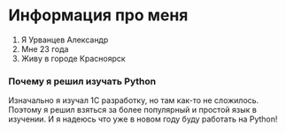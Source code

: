 # Информация про меня
1. Я Урванцев Александр
2. Мне 23 года
3. Живу в городе Красноярск 
### Почему я решил изучать Python 
Изначально я изучал 1С разработку, но там как-то не сложилось. Поэтому я решил взяться за более популярный и простой язык в изучении. И я надеюсь что уже в новом году буду работать на Python!